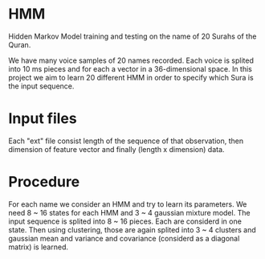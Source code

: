 # HMM
Hidden Markov Model training and testing on the name of 20 Surahs of the Quran.

We have many voice samples of 20 names recorded. Each voice is splited into 10 ms pieces and for each a vector in a 36-dimensional space.
In this project we aim to learn 20 different HMM in order to specify which Sura is the input sequence.

# Input files
Each "ext" file consist length of the sequence of that observation, then dimension of feature vector and finally (length x dimension) data.

# Procedure
For each name we consider an HMM and try to learn its parameters. We need 8 ~ 16 states for each HMM and 3 ~ 4 gaussian mixture model.
The input sequence is splited into 8 ~ 16 pieces. Each are considerd in one state. Then using clustering, those are again splited into 3 ~ 4 clusters and gaussian mean and variance and covariance (considerd as a diagonal matrix) is learned.

